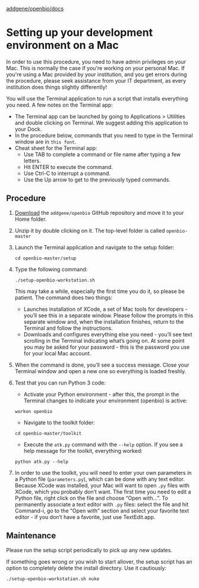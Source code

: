 [addgene/openbio/docs](https://addgene.github.io/openbio)
# Setting up your development environment on a Mac

In order to use this procedure, you need to have admin privileges on your Mac. This is normally the case if you're working on your personal Mac. If you're using a Mac provided by your institution, and you get errors during the procedure, please seek assistance from your IT department, as every institution does things slightly differently!

You will use the Terminal application to run a script that installs everything you need. A few notes on the Terminal app:
* The Terminal app can be launched by going to Applications > Utilities and double clicking on Terminal. We suggest adding this application to your Dock.
* In the procedure below, commands that you need to type in the Terminal window are in `this font`.
* Cheat sheet for the Terminal app:
  * Use TAB to complete a command or file name after typing a few letters. 
  * Hit ENTER to execute the command. 
  * Use Ctrl-C to interrupt a command.
  * Use the Up arrow to get to the previously typed commands.
 
## Procedure
1. [Download](https://github.com/addgene/openbio/archive/master.zip) the `addgene/openbio` GitHub repository and move it to your Home folder.
1. Unzip it by double clicking on it. The top-level folder is called `openbio-master`
1. Launch the Terminal application and navigate to the setup folder:
    ```
    cd openbio-master/setup
    ```
1. Type the following command:
    ```
    ./setup-openbio-workstation.sh
    ```
    This may take a while, especially the first time you do it, so please be patient. The command does two things:
    * Launches installation of XCode, a set of Mac tools for developers - you’ll see this in a separate window. Please follow the prompts in this separate window and, when the installation finishes, return to the Terminal and follow the instructions.
    * Downloads and configures everything else you need - you’ll see text scrolling in the Terminal indicating what’s going on.     At some point you may be asked for your password - this is the password you use for your local Mac account.
1. When the command is done, you’ll see a success message. Close your Terminal window and open a new one so everything is loaded freshly.
1. Test that you can run Python 3 code:
    * Activate your Python environment - after this, the prompt in the Terminal changes to indicate your environment (openbio) is active:
    ```
    workon openbio
    ```
    
    * Navigate to the toolkit folder: 
    ```
    cd openbio-master/toolkit
    ```
    * Execute the `atk.py` command with the `--help` option. If you see a help message for the toolkit, everything worked:
    ```
    python atk.py --help
    ```
1. In order to use the toolkit, you will need to enter your own parameters in a Python file (`parameters.py`), which can be done with any text editor. Because XCode was installed, your Mac will want to open `.py` files with XCode, which you probably don’t want. The first time you need to edit a Python file, right click on the file and choose “Open with…”. To permanently associate a text editor with `.py` files: select the file and hit Command-i, go to the “Open with” section and select your favorite text editor - if you don’t have a favorite, just use TextEdit.app.

## Maintenance
Please run the setup script periodically to pick up any new updates.

If something goes wrong or you wish to start allover, the setup script has an option to completely delete the install directory. Use it cautiously:
```
./setup-openbio-workstation.sh nuke
```